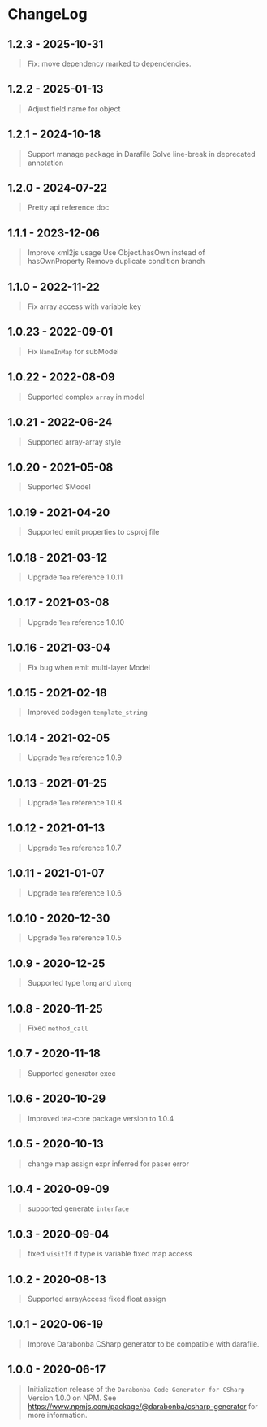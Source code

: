 # ChangeLog
## 1.2.3 - 2025-10-31
> Fix: move dependency marked to dependencies.

## 1.2.2 - 2025-01-13
> Adjust field name for object

## 1.2.1 - 2024-10-18
> Support manage package in Darafile
> Solve line-break in deprecated annotation

## 1.2.0 - 2024-07-22
> Pretty api reference doc

## 1.1.1 - 2023-12-06
> Improve xml2js usage
> Use Object.hasOwn instead of hasOwnProperty
> Remove duplicate condition branch

## 1.1.0 - 2022-11-22
> Fix array access with variable key

## 1.0.23 - 2022-09-01
> Fix `NameInMap` for subModel

## 1.0.22 - 2022-08-09
> Supported complex `array` in model

## 1.0.21 - 2022-06-24
> Supported array-array style

## 1.0.20 - 2021-05-08
> Supported $Model

## 1.0.19 - 2021-04-20
> Supported emit properties to csproj file

## 1.0.18 - 2021-03-12
> Upgrade `Tea` reference 1.0.11

## 1.0.17 - 2021-03-08
> Upgrade `Tea` reference 1.0.10

## 1.0.16 - 2021-03-04
> Fix bug when emit multi-layer Model

## 1.0.15 - 2021-02-18
> Improved codegen `template_string`

## 1.0.14 - 2021-02-05
> Upgrade `Tea` reference 1.0.9

## 1.0.13 - 2021-01-25
> Upgrade `Tea` reference 1.0.8

## 1.0.12 - 2021-01-13
> Upgrade `Tea` reference 1.0.7

## 1.0.11 - 2021-01-07
> Upgrade `Tea` reference 1.0.6

## 1.0.10 - 2020-12-30
> Upgrade `Tea` reference 1.0.5

## 1.0.9 - 2020-12-25
> Supported type `long` and `ulong`

## 1.0.8 - 2020-11-25
> Fixed `method_call`

## 1.0.7 - 2020-11-18
> Supported generator exec

## 1.0.6 - 2020-10-29
> Improved tea-core package version to 1.0.4

## 1.0.5 - 2020-10-13
> change map assign expr inferred for paser error

## 1.0.4 - 2020-09-09
> supported generate `interface`

## 1.0.3 - 2020-09-04

> fixed `visitIf` if type is variable
> fixed map access

## 1.0.2 - 2020-08-13

> Supported arrayAccess
> fixed float assign

## 1.0.1 - 2020-06-19

> Improve Darabonba CSharp generator to be compatible with darafile.

## 1.0.0 - 2020-06-17

> Initialization release of the `Darabonba Code Generator for CSharp` Version 1.0.0 on NPM.
> See <https://www.npmjs.com/package/@darabonba/csharp-generator> for more information.